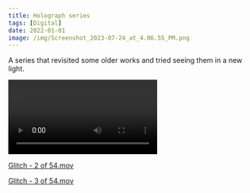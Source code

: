 ```yaml
---
title: Holograph series
tags: [Digital]
date: 2022-01-01
image: /img/Screenshot_2023-07-24_at_4.06.55_PM.png
---
```


A series that revisited some older works and tried seeing them in a new light.

![Glitch - 1 of 54.mov](/img/Glitch_-_1_of_54.mov)

[Glitch - 2 of 54.mov](/img/Glitch_-_2_of_54.mov)

[Glitch - 3 of 54.mov](/img/Glitch_-_3_of_54.mov)